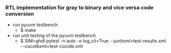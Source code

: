 
### RTL implementation for gray to binary and vice versa code conversion

- run pyuvm testbench
    - $ make
- run unit testing of the pyuvm testbench
    - $  SIM=ghdl pytest -n auto -o log_cli=True --junitxml=test-results.xml --cocotbxml=test-cocotb.xml



